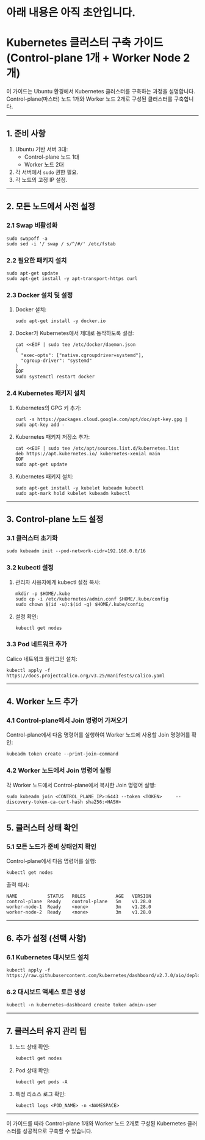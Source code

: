 # 아래 내용은 아직 초안입니다. 


# Kubernetes 클러스터 구축 가이드 (Control-plane 1개 + Worker Node 2개)

이 가이드는 Ubuntu 환경에서 Kubernetes 클러스터를 구축하는 과정을 설명합니다. Control-plane(마스터) 노드 1개와 Worker 노드 2개로 구성된 클러스터를 구축합니다.

---

## 1. 준비 사항

1. Ubuntu 기반 서버 3대:
   - Control-plane 노드 1대
   - Worker 노드 2대
2. 각 서버에서 `sudo` 권한 필요.
3. 각 노드의 고정 IP 설정.

---

## 2. 모든 노드에서 사전 설정

### 2.1 Swap 비활성화
```shell
sudo swapoff -a
sudo sed -i '/ swap / s/^/#/' /etc/fstab
```

### 2.2 필요한 패키지 설치
```shell
sudo apt-get update
sudo apt-get install -y apt-transport-https curl
```

### 2.3 Docker 설치 및 설정
1. Docker 설치:
   ```shell
   sudo apt-get install -y docker.io
   ```
2. Docker가 Kubernetes에서 제대로 동작하도록 설정:
   ```shell
   cat <<EOF | sudo tee /etc/docker/daemon.json
   {
     "exec-opts": ["native.cgroupdriver=systemd"],
     "cgroup-driver": "systemd"
   }
   EOF
   sudo systemctl restart docker
   ```

### 2.4 Kubernetes 패키지 설치
1. Kubernetes의 GPG 키 추가:
   ```shell
   curl -s https://packages.cloud.google.com/apt/doc/apt-key.gpg | sudo apt-key add -
   ```
2. Kubernetes 패키지 저장소 추가:
   ```shell
   cat <<EOF | sudo tee /etc/apt/sources.list.d/kubernetes.list
   deb https://apt.kubernetes.io/ kubernetes-xenial main
   EOF
   sudo apt-get update
   ```
3. Kubernetes 패키지 설치:
   ```shell
   sudo apt-get install -y kubelet kubeadm kubectl
   sudo apt-mark hold kubelet kubeadm kubectl
   ```

---

## 3. Control-plane 노드 설정

### 3.1 클러스터 초기화
```shell
sudo kubeadm init --pod-network-cidr=192.168.0.0/16
```

### 3.2 kubectl 설정
1. 관리자 사용자에게 kubectl 설정 복사:
   ```shell
   mkdir -p $HOME/.kube
   sudo cp -i /etc/kubernetes/admin.conf $HOME/.kube/config
   sudo chown $(id -u):$(id -g) $HOME/.kube/config
   ```
2. 설정 확인:
   ```shell
   kubectl get nodes
   ```

### 3.3 Pod 네트워크 추가
Calico 네트워크 플러그인 설치:
```shell
kubectl apply -f https://docs.projectcalico.org/v3.25/manifests/calico.yaml
```

---

## 4. Worker 노드 추가

### 4.1 Control-plane에서 Join 명령어 가져오기
Control-plane에서 다음 명령어를 실행하여 Worker 노드에 사용할 Join 명령어를 확인:
```shell
kubeadm token create --print-join-command
```

### 4.2 Worker 노드에서 Join 명령어 실행
각 Worker 노드에서 Control-plane에서 복사한 Join 명령어 실행:
```shell
sudo kubeadm join <CONTROL_PLANE_IP>:6443 --token <TOKEN>     --discovery-token-ca-cert-hash sha256:<HASH>
```

---

## 5. 클러스터 상태 확인

### 5.1 모든 노드가 준비 상태인지 확인
Control-plane에서 다음 명령어를 실행:
```shell
kubectl get nodes
```

출력 예시:
```
NAME           STATUS   ROLES           AGE   VERSION
control-plane  Ready    control-plane   5m    v1.28.0
worker-node-1  Ready    <none>          3m    v1.28.0
worker-node-2  Ready    <none>          3m    v1.28.0
```

---

## 6. 추가 설정 (선택 사항)

### 6.1 Kubernetes 대시보드 설치
```shell
kubectl apply -f https://raw.githubusercontent.com/kubernetes/dashboard/v2.7.0/aio/deploy/recommended.yaml
```

### 6.2 대시보드 액세스 토큰 생성
```shell
kubectl -n kubernetes-dashboard create token admin-user
```

---

## 7. 클러스터 유지 관리 팁

1. 노드 상태 확인:
   ```shell
   kubectl get nodes
   ```
2. Pod 상태 확인:
   ```shell
   kubectl get pods -A
   ```
3. 특정 리소스 로그 확인:
   ```shell
   kubectl logs <POD_NAME> -n <NAMESPACE>
   ```

---

이 가이드를 따라 Control-plane 1개와 Worker 노드 2개로 구성된 Kubernetes 클러스터를 성공적으로 구축할 수 있습니다.
